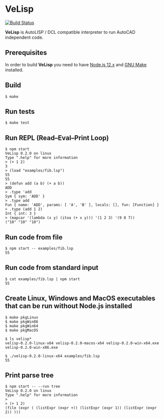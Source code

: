 # VeLisp

[![Build Status](https://travis-ci.org/ten0s/velisp.svg?branch=master)](https://travis-ci.org/ten0s/velisp)

**VeLisp** is AutoLISP / DCL compatible interpreter to run AutoCAD independent code.

## Prerequisites

In order to build **VeLisp** you need to have [Node.js 12.x](https://nodejs.org/dist/latest-v12.x/) and
[GNU Make](http://www.gnu.org/software/make/) installed.

## Build

```
$ make
```

## Run tests

```
$ make test
```

## Run REPL (Read–Eval–Print Loop)

```
$ npm start
VeLisp 0.2.0 on linux
Type ".help" for more information
> (+ 1 2)
3
> (load "examples/fib.lsp")
55
55
> (defun add (a b) (+ a b))
ADD
> .type 'add
Sym { sym: 'ADD' }
> .type add
Fun { name: 'ADD', params: [ 'A', 'B' ], locals: [], fun: [Function] }
> .type (add 1 2)
Int { int: 3 }
> (mapcar '(lambda (x y) (itoa (+ x y))) '(1 2 3) '(9 8 7))
("10" "10" "10")
```

## Run code from file

```
$ npm start -- examples/fib.lsp
55
```

## Run code from standard input

```
$ cat examples/fib.lsp | npm start
55
```

## Create Linux, Windows and MacOS executables that can be run without Node.js installed


```
$ make pkgLinux
$ make pkgWin86
$ make pkgWin64
$ make pkgMacOS
```

```
$ ls velisp*
velisp-0.2.0-linux-x64 velisp-0.2.0-macos-x64 velisp-0.2.0-win-x64.exe velisp-0.2.0-win-x86.exe
```

```
$ ./velisp-0.2.0-linux-x64 examples/fib.lsp
55
```

## Print parse tree

```
$ npm start -- --run tree
VeLisp 0.2.0 on linux
Type ".help" for more information
>
> (+ 1 2)
(file (expr ( (listExpr (expr +)) (listExpr (expr 1)) (listExpr (expr 2)) )))
```
